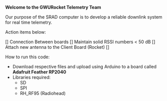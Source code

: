 **Welcome to the GWURocket Telemetry Team**

Our purpose of the SRAD computer is to develop a reliable 
downlink system for real time telemetry.

Action items below:

  [] Connection Between boards
  [] Maintain solid RSSI numbers < 50 dB
  [] Attach new antenna to the Client Board (Rocket)
  [] 


How to run this code:
  - Download respective files and upload using Arduino to a board called **Adafruit Feather RP2040**
  - Libraries required:
    - SD
    - SPI
    - RH_RF95 (Radiohead)

